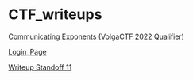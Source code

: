 # CTF_writeups

[Communicating Exponents (VolgaCTF 2022 Qualifier)](https://github.com/5HM3L/CTF_writeups/blob/main/VolgaCTF_2022_Qualifier.md)

[Login_Page](Login_Page.md)


[Writeup Standoff 11](https://github.com/eeenvik1/standoff_11/blob/main/README.md)
